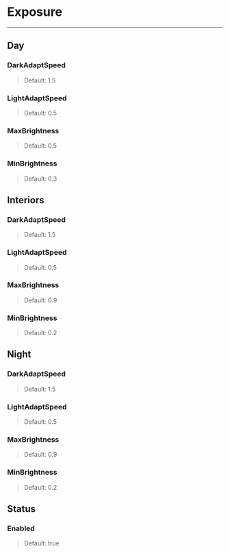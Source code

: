 # Exposure

---

## Day

### DarkAdaptSpeed

>Default: 1.5

### LightAdaptSpeed

>Default: 0.5

### MaxBrightness

>Default: 0.5

### MinBrightness

>Default: 0.3

## Interiors

### DarkAdaptSpeed

>Default: 1.5

### LightAdaptSpeed

>Default: 0.5

### MaxBrightness

>Default: 0.9

### MinBrightness

>Default: 0.2

## Night

### DarkAdaptSpeed

>Default: 1.5

### LightAdaptSpeed

>Default: 0.5

### MaxBrightness

>Default: 0.9

### MinBrightness

>Default: 0.2

## Status

### Enabled

>Default: true
